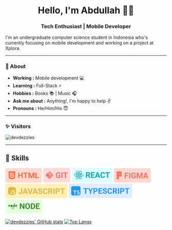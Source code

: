 <h1 align="center"> Hello, I'm Abdullah 👨‍💻 </h1>

<h3 align="center">  Tech Enthusiast | Mobile Developer </h3>
I'm an undergraduate computer science student in Indonesia who's currently focusing on mobile development and working on a project at Xplora. 

---------------------------------------------------------------------------------------------------------------------------------------------------------------------------------

### 🤔 About
-  **Working :**  Mobile development :computer:
-  **Learning :** Full-Stack :zap:
-  **Hobbies :** Books :books: | Music :headphones:
-  **Ask me about :** Anything!, I'm happy to help :v:
-  **Pronouns :** He/Him/His :innocent:

---------------------------------------------------------------------------------------------------------------------------------------------------------------------------------
### ✨ Visitors 

<p align="left"> <img src="https://komarev.com/ghpvc/?username=devdezzies" alt="devdezzies" /> </p>

-------------------------------------------------------------------------------------------------------------------------------------------------------------------------------
## 💼 Skills

![](./assets/html.png)
![](./assets/git.png)
![](./assets/react.png)
![](./assets/figma.png)
![](./assets/js.png)
![](./assets/ts.png)
![](./assets/node.png)

[![devdezzies' GitHub stats](https://github-readme-stats.vercel.app/api?username=devdezzies&show_icons=true&theme=codeSTACKr)](https://github.com/anuraghazra/github-readme-stats)
[![Top Langs](https://github-readme-stats.vercel.app/api/top-langs/?username=devdezzies&layout=compact&theme=codeSTACKr)](https://github.com/anuraghazra/github-readme-stats)


<!--
**devdezzies/devdezzies** is a ✨ _special_ ✨ repository because its `README.md` (this file) appears on your GitHub profile.

Here are some ideas to get you started:

- 🔭 I’m currently working on ...
- 🌱 I’m currently learning ...
- 👯 I’m looking to collaborate on ...
- 🤔 I’m looking for help with ...
- 💬 Ask me about ...
- 📫 How to reach me: ...
- 😄 Pronouns: ...
- ⚡ Fun fact: ...
-->
